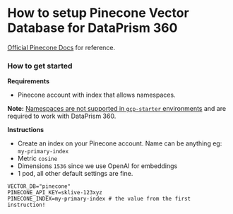 # How to setup Pinecone Vector Database for DataPrism 360

[Official Pinecone Docs](https://docs.pinecone.io/docs/overview) for reference.

### How to get started

**Requirements**

- Pinecone account with index that allows namespaces.

**Note:** [Namespaces are not supported in `gcp-starter` environments](https://docs.pinecone.io/docs/namespaces) and are required to work with DataPrism 360.

**Instructions**

- Create an index on your Pinecone account. Name can be anything eg: `my-primary-index`
- Metric `cosine`
- Dimensions `1536` since we use OpenAI for embeddings
- 1 pod, all other default settings are fine.

```
VECTOR_DB="pinecone"
PINECONE_API_KEY=sklive-123xyz
PINECONE_INDEX=my-primary-index # the value from the first instruction!
```
